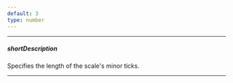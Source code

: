 ```yaml
---
default: 3
type: number
---
```

---
##### shortDescription
Specifies the length of the scale's minor ticks.

---
